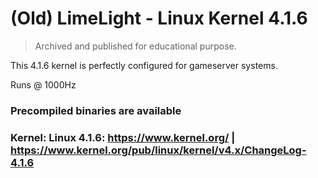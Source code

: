 # (Old) LimeLight - Linux Kernel 4.1.6

> Archived and published for educational purpose.

This 4.1.6 kernel is perfectly configured for gameserver systems.

Runs @ 1000Hz

### Precompiled binaries are available

### Kernel: Linux 4.1.6: https://www.kernel.org/ | https://www.kernel.org/pub/linux/kernel/v4.x/ChangeLog-4.1.6